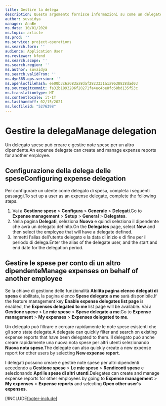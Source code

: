 ```yaml
---
title: Gestire la delega
description: Questo argomento fornisce informazioni su come un delegato di spesa può creare e gestire note spese per un altro dipendente.
author: suvaidya
manager: AnnBe
ms.date: 10/01/2020
ms.topic: article
ms.prod: ''
ms.service: project-operations
ms.search.form: ''
audience: Application User
ms.reviewer: kfend
ms.search.scope: ''
ms.search.region: ''
ms.author: suvaidya
ms.search.validFrom: ''
ms.dyn365.ops.version: ''
ms.openlocfilehash: ee00b3c6a683aa8daf2823331a1a9638828dad03
ms.sourcegitcommit: fa32b1893286f20271fa4ec4be8fc68bd135f53c
ms.translationtype: HT
ms.contentlocale: it-IT
ms.lasthandoff: 02/15/2021
ms.locfileid: "5276398"
---
```

# <a name="manage-delegation"></a><span data-ttu-id="50b1c-103">Gestire la delega</span><span class="sxs-lookup"><span data-stu-id="50b1c-103">Manage delegation</span></span>
<span data-ttu-id="50b1c-104">Un delegato spese può creare e gestire note spese per un altro dipendente.</span><span class="sxs-lookup"><span data-stu-id="50b1c-104">An expense delegate can create and manage expense reports for another employee.</span></span>

## <a name="configuring-expense-delegation"></a><span data-ttu-id="50b1c-105">Configurazione della delega delle spese</span><span class="sxs-lookup"><span data-stu-id="50b1c-105">Configuring expense delegation</span></span>

<span data-ttu-id="50b1c-106">Per configurare un utente come delegato di spesa, completa i seguenti passaggi.</span><span class="sxs-lookup"><span data-stu-id="50b1c-106">To set up a user as an expense delegate, complete the following steps.</span></span> 
1. <span data-ttu-id="50b1c-107">Vai a **Gestione spese** > **Configura** >  **Generale** > **Delegati**.</span><span class="sxs-lookup"><span data-stu-id="50b1c-107">Go to **Expense management** > **Setup** > **General** > **Delegates**.</span></span> 
2. <span data-ttu-id="50b1c-108">Nella pagina **Delegati**, seleziona **Nuovo** e quindi seleziona il dipendente che avrà un delegato definito.</span><span class="sxs-lookup"><span data-stu-id="50b1c-108">On the **Delegates** page, select **New** and then select the employee that will have a delegate defined.</span></span> 
3. <span data-ttu-id="50b1c-109">Immetti l'alias dell'utente delegato e la data di inizio e di fine per il periodo di delega.</span><span class="sxs-lookup"><span data-stu-id="50b1c-109">Enter the alias of the delegate user, and the start and end date for the delegation period.</span></span>

## <a name="manage-expenses-on-behalf-of-another-employee"></a><span data-ttu-id="50b1c-110">Gestire le spese per conto di un altro dipendente</span><span class="sxs-lookup"><span data-stu-id="50b1c-110">Manage expenses on behalf of another employee</span></span>

<span data-ttu-id="50b1c-111">Se la chiave di gestione delle funzionalità **Abilita pagina elenco delegati di spesa** è abilitata, la pagina elenco **Spese delegate a me** sarà disponibile.</span><span class="sxs-lookup"><span data-stu-id="50b1c-111">If the feature management key **Enable expense delegates list page** is enabled, the **Expenses delegated to me** list page will be available.</span></span> <span data-ttu-id="50b1c-112">Vai a **Gestione spese** > **Le mie spese** > **Spese delegate a me**.</span><span class="sxs-lookup"><span data-stu-id="50b1c-112">Go to **Expense management** > **My expenses** > **Expenses delegated to me**.</span></span>

<span data-ttu-id="50b1c-113">Un delegato può filtrare e cercare rapidamente le note spese esistenti che gli sono state delegate.</span><span class="sxs-lookup"><span data-stu-id="50b1c-113">A delegate can quickly filter and search on existing expense reports that have been delegated to them.</span></span> <span data-ttu-id="50b1c-114">Il delegato può anche creare rapidamente una nuova nota spese per altri utenti selezionando **Nuova nota spese**.</span><span class="sxs-lookup"><span data-stu-id="50b1c-114">The delegate can also quickly create a new expense report for other users by selecting **New expense report**.</span></span>

<span data-ttu-id="50b1c-115">I delegati possono creare e gestire note spese per altri dipendenti accedendo a **Gestione spese** > **Le mie spese** > **Rendiconti spese** e selezionando **Apri le spese di altri utenti**.</span><span class="sxs-lookup"><span data-stu-id="50b1c-115">Delegates can create and manage expense reports for other employees by going to **Expense management** > **My expenses** > **Expense reports** and selecting **Open other user's expenses**.</span></span>


[!INCLUDE[footer-include](../includes/footer-banner.md)]
